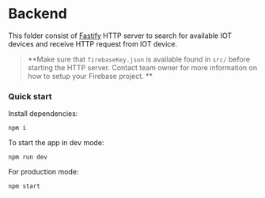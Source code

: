 # Backend

This folder consist of [Fastify](https://github.com/fastify/fastify/blob/main/README.md) HTTP server to search for available IOT devices and receive HTTP request from IOT device. 

> **Make sure that `firebaseKey.json` is available found in `src/` before starting the HTTP server. Contact team owner for more information on how to setup your Firebase project. **

### Quick start
Install dependencies:

```
npm i
```

To start the app in dev mode:
```
npm run dev
```

For production mode:
```
npm start
```
